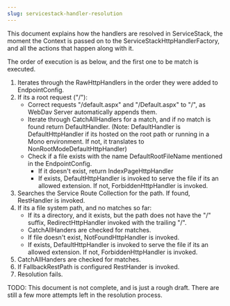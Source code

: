 ```yaml
---
slug: servicestack-handler-resolution
---
```

This document explains how the handlers are resolved in ServiceStack, the moment the Context is passed on to the ServiceStackHttpHandlerFactory, and all the actions that happen along with it.

The order of execution is as below, and the first one to be match is executed.

1. Iterates through the RawHttpHandlers in the order they were added to EndpointConfig.
1. If its a root request ("/"):
    * Correct requests "/default.aspx" and "/Default.aspx" to "/", as WebDav Server automatically appends them. 
    * Iterate through CatchAllHandlers for a match, and if no match is found return DefaultHandler.
(Note: DefaultHandler is DefaultHttpHandler if its hosted on the root path or running in a Mono environment. If not, it translates to NonRootModeDefaultHttpHandler)
    * Check if a file exists with the name DefaultRootFileName mentioned in the EndpointConfig.
        * If it doesn't exist, return IndexPageHttpHandler
        * If exists, DefaultHttpHandler is invoked to serve the file if its an allowed extension. If not, ForbiddenHttpHandler is invoked.
1. Searches the Service Route Collection for the path. If found, RestHandler is invoked.
1. If its a file system path, and no matches so far:
    * If its a directory, and it exists, but the path does not have the "/" suffix, RedirectHttpHandler invoked with the trailing "/".
    * CatchAllHanders are checked for matches.
    * If file doesn't exist, NotFoundHttpHandler is invoked.
    * If exists, DefaultHttpHandler is invoked to serve the file if its an allowed extension. If not, ForbiddenHttpHandler is invoked.
1. CatchAllHanders are checked for matches.
1. If FallbackRestPath is configured RestHander is invoked.
1. Resolution fails.

TODO: This document is not complete, and is just a rough draft. There are still a few more attempts left in the resolution process.
 
